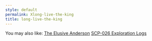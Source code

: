 ```yaml
---
style: default
permalink: Xlong-live-the-king
title: long-live-the-king
---
```

You may also like:
[The Elusive Anderson](http://scp-wiki.net/the-elusive-anderson)
[SCP-026 Exploration Logs](http://scp-wiki.net/026-exploration-logs)
